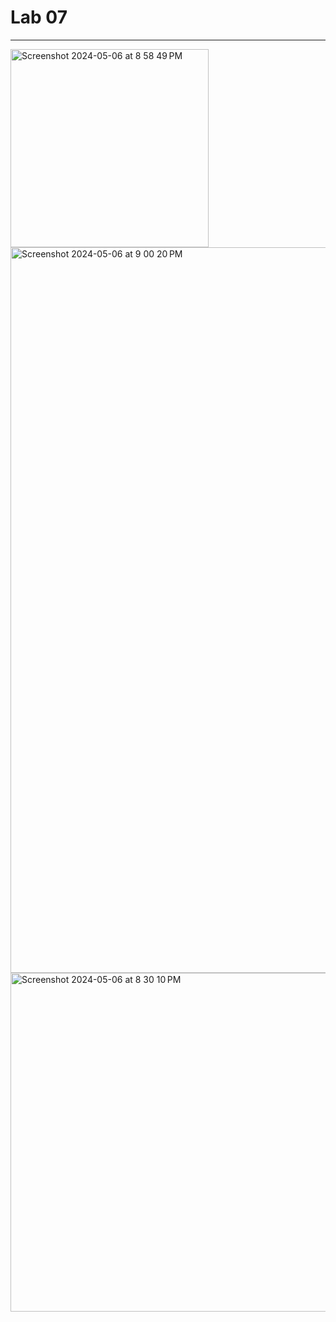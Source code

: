 # Lab 07
---
<img width="317" alt="Screenshot 2024-05-06 at 8 58 49 PM" src="https://github.com/JarrettAaronson/D6-Labs/assets/156959670/55d48369-1e94-4d70-8295-99fe4c311ab0">
<img width="1161" alt="Screenshot 2024-05-06 at 9 00 20 PM" src="https://github.com/JarrettAaronson/D6-Labs/assets/156959670/e28c6b57-654a-4f05-a29c-3b54aeca204a">
<img width="542" alt="Screenshot 2024-05-06 at 8 30 10 PM" src="https://github.com/JarrettAaronson/D6-Labs/assets/156959670/1ab7691f-6703-4d5a-8bd4-e82f2d1ed9e1">
